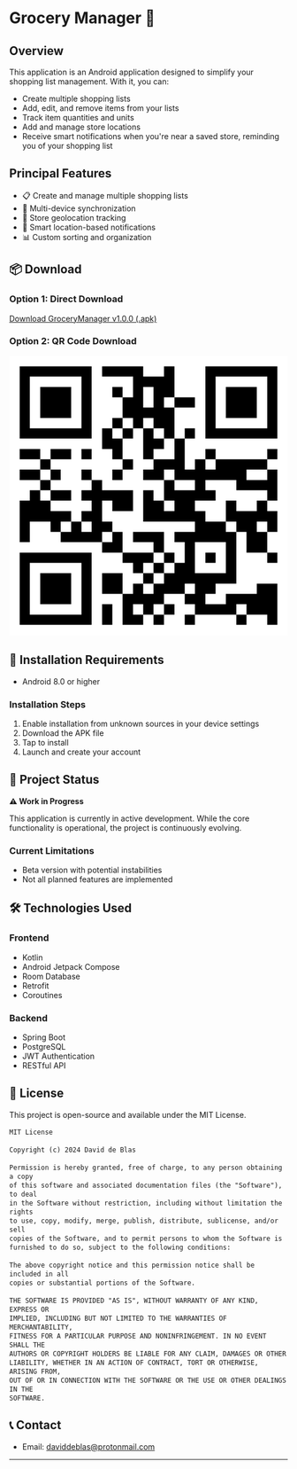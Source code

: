 # Grocery Manager 🛒

## Overview

This application is an Android application designed to simplify your shopping list management. With it, you can:
- Create multiple shopping lists
- Add, edit, and remove items from your lists
- Track item quantities and units
- Add and manage store locations
- Receive smart notifications when you're near a saved store, reminding you of your shopping list

## Principal Features
- 📋 Create and manage multiple shopping lists
- 🔄 Multi-device synchronization
- 📍 Store geolocation tracking
- 🔔 Smart location-based notifications
- 📊 Custom sorting and organization

## 📦 Download

### Option 1: Direct Download

[Download GroceryManager v1.0.0 (.apk)](https://github.com/daviddeblas/Grocery-Manager/releases/download/v1.0.0/GroceryManager-v1.0.0.apk)

### Option 2: QR Code Download

![Download QR Code](docs/qr-code.png)

## 📱 Installation Requirements

- Android 8.0 or higher

### Installation Steps

1. Enable installation from unknown sources in your device settings
2. Download the APK file
3. Tap to install
4. Launch and create your account

## 🚧 Project Status

**⚠️ Work in Progress**

This application is currently in active development. While the core functionality is operational,
the project is continuously evolving.

### Current Limitations
- Beta version with potential instabilities
- Not all planned features are implemented

## 🛠 Technologies Used

### Frontend
- Kotlin
- Android Jetpack Compose
- Room Database
- Retrofit
- Coroutines

### Backend
- Spring Boot
- PostgreSQL
- JWT Authentication
- RESTful API

## 📄 License

This project is open-source and available under the MIT License.

```
MIT License

Copyright (c) 2024 David de Blas

Permission is hereby granted, free of charge, to any person obtaining a copy
of this software and associated documentation files (the "Software"), to deal
in the Software without restriction, including without limitation the rights
to use, copy, modify, merge, publish, distribute, sublicense, and/or sell
copies of the Software, and to permit persons to whom the Software is
furnished to do so, subject to the following conditions:

The above copyright notice and this permission notice shall be included in all
copies or substantial portions of the Software.

THE SOFTWARE IS PROVIDED "AS IS", WITHOUT WARRANTY OF ANY KIND, EXPRESS OR
IMPLIED, INCLUDING BUT NOT LIMITED TO THE WARRANTIES OF MERCHANTABILITY,
FITNESS FOR A PARTICULAR PURPOSE AND NONINFRINGEMENT. IN NO EVENT SHALL THE
AUTHORS OR COPYRIGHT HOLDERS BE LIABLE FOR ANY CLAIM, DAMAGES OR OTHER
LIABILITY, WHETHER IN AN ACTION OF CONTRACT, TORT OR OTHERWISE, ARISING FROM,
OUT OF OR IN CONNECTION WITH THE SOFTWARE OR THE USE OR OTHER DEALINGS IN THE
SOFTWARE.
```

## 📞 Contact
- Email: daviddeblas@protonmail.com

---
